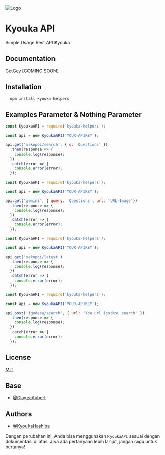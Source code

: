 ![Logo](https://telegra.ph/file/0201b9bbd766212d4979b.jpg)

# Kyouka API

Simple Usage Rest API Kyouka

## Documentation

[GetGey](https://) [COMING SOON]

## Installation

```bash
  npm install kyouka-helpers
```
    
## Examples Parameter & Nothing Parameter

```javascript
const KyoukaAPI = require('kyouka-helpers');

const api = new KyoukaAPI('YOUR-APIKEY');

api.get('nekopoi/search', { q: 'Questions' })
  .then(response => {
    console.log(response);
  })
  .catch(error => {
    console.error(error);
  });
```

```javascript
const KyoukaAPI = require('kyouka-helpers');

const api = new KyoukaAPI('YOUR-APIKEY');

api.get('gemini', { query: 'Questions', url: 'URL-Image'})
  .then(response => {
    console.log(response);
  })
  .catch(error => {
    console.error(error);
  });
```

```javascript
const KyoukaAPI = require('kyouka-helpers');

const api = new KyoukaAPI('YOUR-APIKEY');

api.get('nekopoi/latest')
  .then(response => {
    console.log(response);
  })
  .catch(error => {
    console.error(error);
  });
```

```javascript
const KyoukaAPI = require('kyouka-helpers');

const api = new KyoukaAPI('YOUR-APIKEY');

api.post('igodesu/search', { url: 'You url igodesu search' })
  .then(response => {
    console.log(response);
  })
  .catch(error => {
    console.error(error);
  });

```


## License

[MIT](https://choosealicense.com/licenses/mit/)

## Base

- [@ClayzaAubert](https://www.github.com/ClayzaAubert)

## Authors

- [@KyoukaHashiba](https://www.github.com/Yuri-Neko)

Dengan perubahan ini, Anda bisa menggunakan `KyoukaAPI` sesuai dengan dokumentasi di atas. Jika ada pertanyaan lebih lanjut, jangan ragu untuk bertanya!
